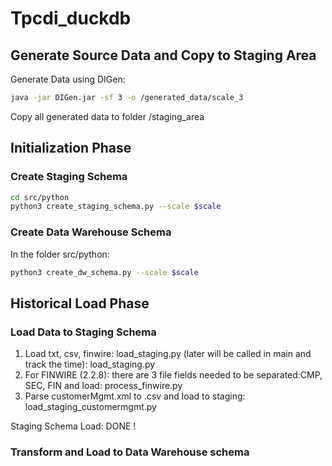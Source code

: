 # Tpcdi_duckdb

## Generate Source Data and Copy to Staging Area 

Generate Data using DIGen:

```bash
java -jar DIGen.jar -sf 3 -o /generated_data/scale_3
```

Copy all generated data to folder /staging_area

## Initialization Phase 

### Create Staging Schema 

```bash
cd src/python
python3 create_staging_schema.py --scale $scale
```


### Create Data Warehouse Schema 
In the folder src/python:

```bash
python3 create_dw_schema.py --scale $scale
```

## Historical Load Phase 

### Load Data to Staging Schema
1. Load txt, csv, finwire: load_staging.py (later will be called in main and track the time): load_staging.py
2. For FINWIRE (2.2.8): there are 3 file fields needed to be separated:CMP, SEC, FIN and load: process_finwire.py
3. Parse customerMgmt.xml to .csv and load to staging: load_staging_customermgmt.py

Staging Schema Load: DONE !

### Transform and Load to Data Warehouse schema